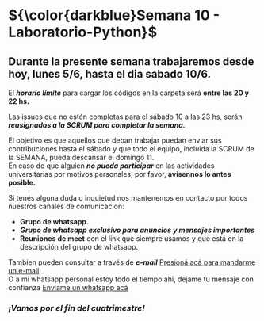 # **${\color{darkblue}Semana 10 - Laboratorio-Python}$**


## Durante la presente semana trabajaremos desde hoy, **lunes 5/6, hasta el dia sabado 10/6**. 

El ***horario límite*** para cargar los códigos en la carpeta será **entre las 20 y 22 hs.**

Las issues que no estén completas para el sábado 10 a las 23 hs, serán 
***reasignadas a la SCRUM para completar la semana.***

El objetivo es que aquellos que deban trabajar puedan enviar sus contribuciones hasta el sábado 
y que todo el equipo, incluida la SCRUM de la SEMANA, pueda descansar el domingo 11.  
En caso de que alguien ***no pueda participar*** en las actividades universitarias por motivos personales, por favor, 
**avísennos lo antes posible.**

Si tenés alguna duda o inquietud nos mantenemos en contacto por todos nuestros canales de comunicacion:  
+ **Grupo de whatsapp.** 
+ ***Grupo de whatsapp exclusivo para anuncios y mensajes importantes***
+ **Reuniones de meet** con el link que siempre usamos y que está en la descripción del grupo de whatsapp.

Tambien pueden consultar a través de ***e-mail*** [Presioná acá para mandarme un e-mail](https://mailto:nadiapereyra32@gmail.com)  
O a mi whatsapp personal estoy todo el tiempo ahi, dejame tu mensaje con confianza [Enviame un whatsapp acá](https://wa.me/5493804615957)

### *¡Vamos por el fin del cuatrimestre!*

